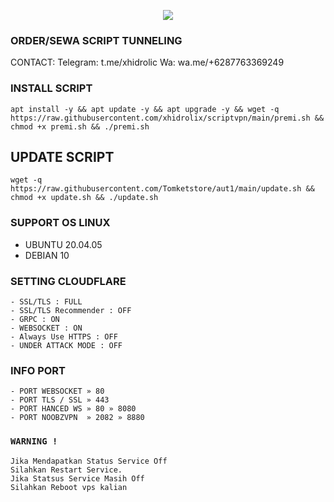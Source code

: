 <p align="center">
<img src="https://readme-typing-svg.herokuapp.com?color=%2336BCF7&center=true&vCenter=true&lines=S+C+R+I+P+T+ㅤBYㅤ+VnzVPN+S+T+O+R+E" />
</p>

### ORDER/SEWA SCRIPT TUNNELING
CONTACT:
Telegram: t.me/xhidrolic
Wa: wa.me/+6287763369249

### INSTALL SCRIPT 
```
apt install -y && apt update -y && apt upgrade -y && wget -q https://raw.githubusercontent.com/xhidrolix/scriptvpn/main/premi.sh && chmod +x premi.sh && ./premi.sh
```

## UPDATE SCRIPT
```
wget -q https://raw.githubusercontent.com/Tomketstore/aut1/main/update.sh && chmod +x update.sh && ./update.sh
```

### SUPPORT OS LINUX
- UBUNTU 20.04.05
- DEBIAN 10

### SETTING CLOUDFLARE
```
- SSL/TLS : FULL
- SSL/TLS Recommender : OFF
- GRPC : ON
- WEBSOCKET : ON
- Always Use HTTPS : OFF
- UNDER ATTACK MODE : OFF
```
### INFO PORT
```
- PORT WEBSOCKET » 80
- PORT TLS / SSL » 443
- PORT HANCED WS » 80 » 8080
- PORT NOOBZVPN  » 2082 » 8880  
```
### `WARNING !`
```
Jika Mendapatkan Status Service Off
Silahkan Restart Service.
Jika Statsus Service Masih Off
Silahkan Reboot vps kalian
```
